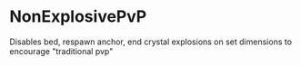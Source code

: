 # NonExplosivePvP
Disables bed, respawn anchor, end crystal explosions on set dimensions to encourage "traditional pvp"

